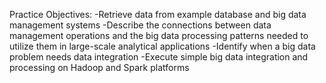 Practice Objectives:
  -Retrieve data from example database and big data management systems
  -Describe the connections between data management operations and the big data processing patterns needed to utilize them in large-scale analytical applications
  -Identify when a big data problem needs data integration
  -Execute simple big data integration and processing on Hadoop and Spark platforms
